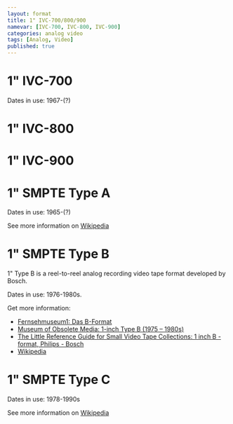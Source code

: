 ```yaml
---
layout: format
title: 1" IVC-700/800/900
namevar: [IVC-700, IVC-800, IVC-900]
categories: analog video
tags: [Analog, Video]
published: true
---
```


# 1" IVC-700

Dates in use: 1967-(?)

# 1" IVC-800

# 1" IVC-900

# 1" SMPTE Type A

Dates in use: 1965-(?)

See more information on [Wikipedia](https://en.wikipedia.org/wiki/Type_A_videotape)

# 1" SMPTE Type B

1" Type B is a reel-to-reel analog recording video tape format developed by Bosch.

Dates in use: 1976-1980s.

Get more information:

- [Fernsehmuseum1: Das B-Format](http://www.fernsehmuseum.info/das-bosch-bcn-b-format.html)
- [Museum of Obsolete Media: 1-inch Type B (1975 – 1980s)](https://obsoletemedia.org/1-inch-type-b/)
- [The Little Reference Guide for Small Video Tape Collections: 1 inch B - format, Philips - Bosch](http://www.little-archives.net/guide/content/2_1inch_b_format.htm)
- [Wikipedia](https://en.wikipedia.org/wiki/Type_B_videotape)

# 1" SMPTE Type C

Dates in use: 1978-1990s

See more information on [Wikipedia](https://en.wikipedia.org/wiki/Type_C_videotape)